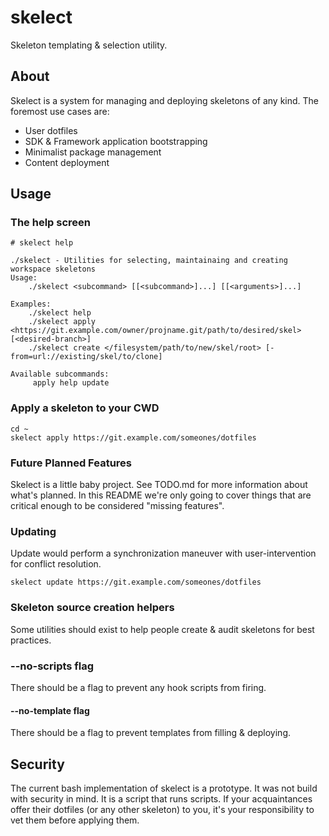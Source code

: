 # skelect

Skeleton templating &amp; selection utility.

## About

Skelect is a system for managing and deploying skeletons of any kind. The foremost use cases are:

 * User dotfiles
 * SDK & Framework application bootstrapping 
 * Minimalist package management
 * Content deployment

## Usage

### The help screen

```
# skelect help

./skelect - Utilities for selecting, maintainaing and creating workspace skeletons
Usage:
    ./skelect <subcommand> [[<subcommand>]...] [[<arguments>]...]

Examples:
    ./skelect help
    ./skelect apply <https://git.example.com/owner/projname.git/path/to/desired/skel> [<desired-branch>]
    ./skelect create </filesystem/path/to/new/skel/root> [-from=url://existing/skel/to/clone]

Available subcommands:
     apply help update

```

### Apply a skeleton to your CWD

```
cd ~
skelect apply https://git.example.com/someones/dotfiles
```

### Future Planned Features

Skelect is a little baby project. See TODO.md for more information about what's planned. In this README we're only going to cover things that are critical enough to be considered "missing features".

### Updating

Update would perform a synchronization maneuver with user-intervention for conflict resolution.

```
skelect update https://git.example.com/someones/dotfiles
```

### Skeleton source creation helpers

Some utilities should exist to help people create & audit skeletons for best practices.

### --no-scripts flag

There should be a flag to prevent any hook scripts from firing.

#### --no-template flag

There should be a flag to prevent templates from filling & deploying.

## Security

The current bash implementation of skelect is a prototype. It was not build with security in mind. It is a script that runs scripts. If your acquaintances offer their dotfiles (or any other skeleton) to you, it's your responsibility to vet them before applying them.

